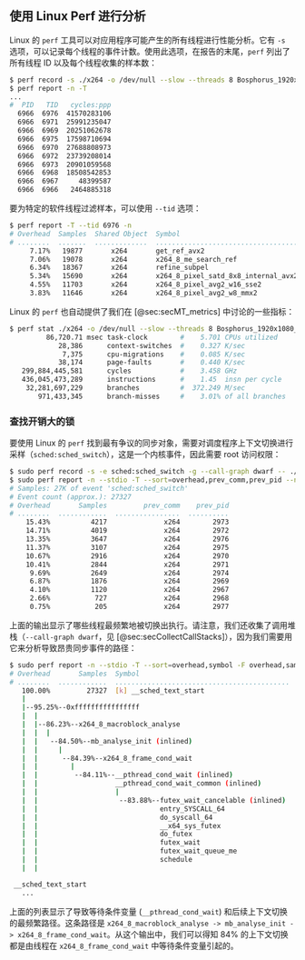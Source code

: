 

## 使用 Linux Perf 进行分析

Linux 的 `perf` 工具可以对应用程序可能产生的所有线程进行性能分析。它有 `-s` 选项，可以记录每个线程的事件计数。使用此选项，在报告的末尾，`perf` 列出了所有线程 ID 以及每个线程收集的样本数：

```bash
$ perf record -s ./x264 -o /dev/null --slow --threads 8 Bosphorus_1920x1080_120fps_420_8bit_YUV.y4m
$ perf report -n -T
...
#  PID   TID   cycles:ppp
  6966  6976  41570283106
  6966  6971  25991235047
  6966  6969  20251062678
  6966  6975  17598710694
  6966  6970  27688808973
  6966  6972  23739208014
  6966  6973  20901059568
  6966  6968  18508542853
  6966  6967     48399587
  6966  6966   2464885318
```

要为特定的软件线程过滤样本，可以使用 `--tid` 选项：

```bash
$ perf report -T --tid 6976 -n
# Overhead  Samples  Shared Object  Symbol
# ........  .......  .............  ...................................
     7.17%   19877       x264       get_ref_avx2
     7.06%   19078       x264       x264_8_me_search_ref
     6.34%   18367       x264       refine_subpel
     5.34%   15690       x264       x264_8_pixel_satd_8x8_internal_avx2
     4.55%   11703       x264       x264_8_pixel_avg2_w16_sse2
     3.83%   11646       x264       x264_8_pixel_avg2_w8_mmx2
```

Linux 的 `perf` 也自动提供了我们在 [@sec:secMT_metrics] 中讨论的一些指标：

```bash
$ perf stat ./x264 -o /dev/null --slow --threads 8 Bosphorus_1920x1080_120fps_420_8bit_YUV.y4m
         86,720.71 msec task-clock        #    5.701 CPUs utilized
            28,386      context-switches  #    0.327 K/sec
             7,375      cpu-migrations    #    0.085 K/sec
            38,174      page-faults       #    0.440 K/sec
   299,884,445,581      cycles            #    3.458 GHz
   436,045,473,289      instructions      #    1.45  insn per cycle
    32,281,697,229      branches          #  372.249 M/sec
       971,433,345      branch-misses     #    3.01% of all branches
```

### 查找开销大的锁

要使用 Linux 的 `perf` 找到最有争议的同步对象，需要对调度程序上下文切换进行采样（`sched:sched_switch`），这是一个内核事件，因此需要 root 访问权限：

```bash
$ sudo perf record -s -e sched:sched_switch -g --call-graph dwarf -- ./x264 -o /dev/null --slow --threads 8 Bosphorus_1920x1080_120fps_420_8bit_YUV.y4m
$ sudo perf report -n --stdio -T --sort=overhead,prev_comm,prev_pid --no-call-graph -F overhead,sample
# Samples: 27K of event 'sched:sched_switch'
# Event count (approx.): 27327
# Overhead       Samples         prev_comm    prev_pid
# ........  ............  ................  ..........
    15.43%          4217              x264        2973
    14.71%          4019              x264        2972
    13.35%          3647              x264        2976
    11.37%          3107              x264        2975
    10.67%          2916              x264        2970
    10.41%          2844              x264        2971
     9.69%          2649              x264        2974
     6.87%          1876              x264        2969
     4.10%          1120              x264        2967
     2.66%           727              x264        2968
     0.75%           205              x264        2977
```

上面的输出显示了哪些线程最频繁地被切换出执行。请注意，我们还收集了调用堆栈（`--call-graph dwarf`，见 [@sec:secCollectCallStacks]），因为我们需要用它来分析导致昂贵同步事件的路径：

```bash
$ sudo perf report -n --stdio -T --sort=overhead,symbol -F overhead,sample -G
# Overhead       Samples  Symbol
# ........  ............  ...........................................
   100.00%         27327  [k] __sched_text_start                     
   |
   |--95.25%--0xffffffffffffffff
   |  |
   |  |--86.23%--x264_8_macroblock_analyse
   |  |  |
   |  |   --84.50%--mb_analyse_init (inlined)
   |  |     |
   |  |      --84.39%--x264_8_frame_cond_wait
   |  |        |
   |  |         --84.11%--__pthread_cond_wait (inlined)
   |  |                   __pthread_cond_wait_common (inlined)
   |  |                   |
   |  |                    --83.88%--futex_wait_cancelable (inlined)
   |  |                              entry_SYSCALL_64
   |  |                              do_syscall_64
   |  |                              __x64_sys_futex
   |  |                              do_futex
   |  |                              futex_wait
   |  |                              futex_wait_queue_me
   |  |                              schedule
   |  |                             

 __sched_text_start
   ...
```

上面的列表显示了导致等待条件变量 (`__pthread_cond_wait`) 和后续上下文切换的最频繁路径。这条路径是 `x264_8_macroblock_analyse -> mb_analyse_init -> x264_8_frame_cond_wait`。从这个输出中，我们可以得知 84% 的上下文切换都是由线程在 `x264_8_frame_cond_wait` 中等待条件变量引起的。